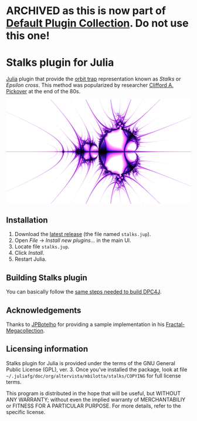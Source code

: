 # ARCHIVED as this is now part of [Default Plugin Collection](https://github.com/mbilotta/dpc4j). Do not use this one!

# Stalks plugin for Julia

[Julia](https://github.com/mbilotta/julia) plugin that provide the [orbit trap](https://www.mi.sanu.ac.rs/vismath/javier/b7.htm) representation known as _Stalks_ or _Epsilon cross_. This method was popularized by researcher [Clifford A. Pickover](https://en.wikipedia.org/wiki/Clifford_A._Pickover) at the end of the 80s.

![Mandelbrot set rendered with the Stalks method](stalks_example.png)

## Installation

1. Download the [latest release](https://github.com/mbilotta/stalks-plugin/releases/latest) (the file named `stalks.jup`).
2. Open _File_ → _Install new plugins..._ in the main UI.
3. Locate file `stalks.jup`.
4. Click _Install_.
5. Restart Julia.

## Building Stalks plugin

You can basically follow the [same steps needed to build DPC4J](https://github.com/mbilotta/dpc4j#building-dpc4j).

## Acknowledgements

Thanks to [JPBotelho](https://github.com/JPBotelho) for providing a sample implementation in his [Fractal-Megacollection](https://github.com/JPBotelho/Fractal-Megacollection).

## Licensing information

Stalks plugin for Julia is provided under the terms of the GNU General Public License (GPL), ver. 3. Once you’ve installed the package, look at file `~/.juliafg/doc/org/altervista/mbilotta/stalks/COPYING` for full license terms.

This program is distributed in the hope that will be useful, but WITHOUT ANY WARRANTY; without even the implied warranty of MERCHANTABILIY or FITNESS FOR A PARTICULAR PURPOSE. For more details, refer to the specific license.
